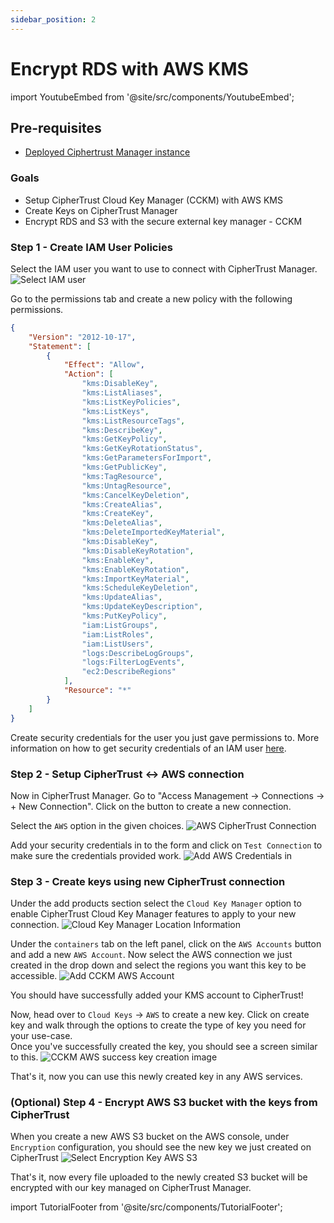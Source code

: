 ```yaml
---
sidebar_position: 2
---
```


# Encrypt RDS with AWS KMS

import YoutubeEmbed from '@site/src/components/YoutubeEmbed';

<YoutubeEmbed embedId="9Cs9s7DpJFU" />

## Pre-requisites
- [Deployed Ciphertrust Manager instance](../category/deploy-ciphertrust-platform)

### Goals
- Setup CipherTrust Cloud Key Manager (CCKM) with AWS KMS
- Create Keys on CipherTrust Manager
- Encrypt RDS and S3 with the secure external key manager - CCKM


### Step 1 - Create IAM User Policies
Select the IAM user you want to use to connect with CipherTrust Manager.
![Select IAM user](img/select-user-aws-iam.png)

Go to the permissions tab and create a new policy with the following permissions.
```json title="AWS IAM Permission JSON"
{
    "Version": "2012-10-17",
    "Statement": [
        {
            "Effect": "Allow",
            "Action": [
                "kms:DisableKey",
                "kms:ListAliases",
                "kms:ListKeyPolicies",
                "kms:ListKeys",
                "kms:ListResourceTags",
                "kms:DescribeKey",
                "kms:GetKeyPolicy",
                "kms:GetKeyRotationStatus",
                "kms:GetParametersForImport",
                "kms:GetPublicKey",
                "kms:TagResource",
                "kms:UntagResource",
                "kms:CancelKeyDeletion",
                "kms:CreateAlias",
                "kms:CreateKey",
                "kms:DeleteAlias",
                "kms:DeleteImportedKeyMaterial",
                "kms:DisableKey",
                "kms:DisableKeyRotation",
                "kms:EnableKey",
                "kms:EnableKeyRotation",
                "kms:ImportKeyMaterial",
                "kms:ScheduleKeyDeletion",
                "kms:UpdateAlias",
                "kms:UpdateKeyDescription",
                "kms:PutKeyPolicy",
                "iam:ListGroups",
                "iam:ListRoles",
                "iam:ListUsers",
                "logs:DescribeLogGroups",
                "logs:FilterLogEvents",
                "ec2:DescribeRegions"
            ],
            "Resource": "*"
        }
    ]
}
```

Create security credentials for the user you just gave permissions to. More information on how to get security credentials of an IAM user [here](https://docs.aws.amazon.com/IAM/latest/UserGuide/id_credentials_access-keys.html).

### Step 2 - Setup CipherTrust <-> AWS connection
Now in CipherTrust Manager. Go to "Access Management -> Connections -> + New Connection". Click on the button to create a new connection.

Select the `AWS` option in the given choices.
![AWS CipherTrust Connection](./img/connection-aws-setup.png)

Add your security credentials in to the form and click on `Test Connection` to make sure the credentials provided work.
![Add AWS Credentials in](./img/setup-iam-creds.png)


### Step 3 - Create keys using new CipherTrust connection
Under the add products section select the `Cloud Key Manager` option to enable CipherTrust Cloud Key Manager features to apply to your new connection.
![Cloud Key Manager Location Information](./img/select-cckm-click.png)

Under the `containers` tab on the left panel, click on the `AWS Accounts` button and add a new `AWS Account`. Now select the AWS connection we just created in the drop down and select the regions you want this key to be accessible.
![Add CCKM AWS Account](./img/add-cckm-aws-account-options.png)

You should have successfully added your KMS account to CipherTrust!

Now, head over to `Cloud Keys` -> `AWS` to create a new key. Click on create key and walk through the options to create the type of key you need for your use-case. \
Once you've successfully created the key, you should see a screen similar to this.
![CCKM AWS success key creation image](./img/success-key-creation-aws-cckm.png)

That's it, now you can use this newly created key in any AWS services.

### (Optional) Step 4 - Encrypt AWS S3 bucket with the keys from CipherTrust
When you create a new AWS S3 bucket on the AWS console, under `Encryption` configuration, you should see the new key we just created on CipherTrust
![Select Encryption Key AWS S3](./img/s3-select-encryption-key.png)

That's it, now every file uploaded to the newly created S3 bucket will be encrypted with our key managed on CipherTrust Manager.

import TutorialFooter from '@site/src/components/TutorialFooter';

<TutorialFooter />